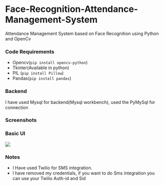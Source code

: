 # Face-Recognition-Attendance-Management-System
Attendance Management System based on Face Recognition using Python  and OpenCv  
### Code Requirements
- Opencv(`pip install opencv-python`)
- Tkinter(Available in python)
- PIL (`pip install Pillow`)
- Pandas(`pip install pandas`)

### Backend
I have used Mysql for backend(Mysql workbench), used the PyMySql for connection

### Screenshots

### Basic UI
<img src="F:\main project\attendance main\Face-Recognition-Attendance-System-main\demo.png">

### Notes
-   I Have used Twilio for SMS integration.
-   I have removed my credentials, if you want to do Sms integration you can use your Twilio Auth-id and Sid


